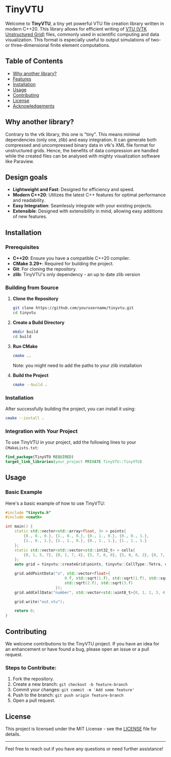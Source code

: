 # TinyVTU

Welcome to **TinyVTU**, a tiny yet powerful VTU file creation library written in modern C++20. This library allows for
efficient writing of [VTU (VTK Unstructured Grid)](https://docs.vtk.org/en/latest/design_documents/VTKFileFormats.html)
files, commonly used in scientific computing and data visualization. This format is especially useful to output
simulations of two- or three-dimensional finite element computations.

## Table of Contents

- [Why another library?](#why-another-library)
- [Features](#design-goals)
- [Installation](#installation)
- [Usage](#usage)
- [Contributing](#contributing)
- [License](#license)
- [Acknowledgements](#acknowledgements)

## Why another library?

Contrary to the vtk library, this one is "tiny". This means minimal dependencies (only one, zlib) and easy integration.
It can generate both compressed and uncompressed binary data in vtk's XML file format for unstructured grids. Hence, the
benefits of data compression are handled while the created files can be analysed with mighty visualization software like
Paraview.

## Design goals

- **Lightweight and Fast**: Designed for efficiency and speed.
- **Modern C++20**: Utilizes the latest C++ features for optimal performance and readability.
- **Easy Integration**: Seamlessly integrate with your existing projects.
- **Extensible**: Designed with extensibility in mind, allowing easy additions of new features.

## Installation

### Prerequisites

- **C++20**: Ensure you have a compatible C++20 compiler.
- **CMake 3.29+**: Required for building the project.
- **Git**: For cloning the repository.
- **zlib**: TinyVTU's only dependency - an up to date zlib version

### Building from Source

1. **Clone the Repository**
   ```sh
   git clone https://github.com/yourusername/tinyvtu.git
   cd tinyvtu
   ```

2. **Create a Build Directory**
   ```sh
   mkdir build
   cd build
   ```

3. **Run CMake**
   ```sh
   cmake ..
   ```
   Note: you might need to add the paths to your zlib installation

4. **Build the Project**
   ```sh
   cmake --build .
   ```

### Installation

After successfully building the project, you can install it using:

```sh
cmake --install .
```

### Integration with Your Project

To use TinyVTU in your project, add the following lines to your `CMakeLists.txt`:

```cmake
find_package(TinyVTU REQUIRED)
target_link_libraries(your_project PRIVATE TinyVTU::TinyVTU)
```

## Usage

### Basic Example

Here's a basic example of how to use TinyVTU:

```cpp
#include "tinyvtu.h"
#include <cmath>

int main() {
    static std::vector<std::array<float, 3> > points{
        {0., 0., 0.}, {1., 0., 0.}, {0., 1., 0.}, {0., 0., 1.},
        {1., 0., 1.}, {1., 1., 0.}, {0., 1., 1.}, {1., 1., 1.}
    };
    static std::vector<std::vector<std::int32_t> > cells{
        {0, 1, 5, 7}, {0, 1, 7, 4}, {5, 7, 6, 0}, {5, 0, 6, 2}, {0, 7, 3, 6}, {7, 3, 0, 4}
    };
    auto grid = tinyvtu::createGrid(points, tinyvtu::CellType::Tetra, cells);

    grid.addPointData("u", std::vector<float>{
                          0.f, std::sqrt(1.f), std::sqrt(1.f), std::sqrt(1.f), std::sqrt(2.f), std::sqrt(2.f),
                          std::sqrt(2.f), std::sqrt(3.f)
                      });
    grid.addCellData("number", std::vector<std::uint8_t>{0, 1, 2, 3, 4, 5});

    grid.write("out.vtu");

    return 0;
}
```

## Contributing

We welcome contributions to the TinyVTU project. If you have an idea for an enhancement or have found a bug, please open
an issue or a pull request.

### Steps to Contribute:

1. Fork the repository.
2. Create a new branch: `git checkout -b feature-branch`
3. Commit your changes: `git commit -m 'Add some feature'`
4. Push to the branch: `git push origin feature-branch`
5. Open a pull request.

## License

This project is licensed under the MIT License - see the [LICENSE](LICENSE) file for details.

---

Feel free to reach out if you have any questions or need further assistance!